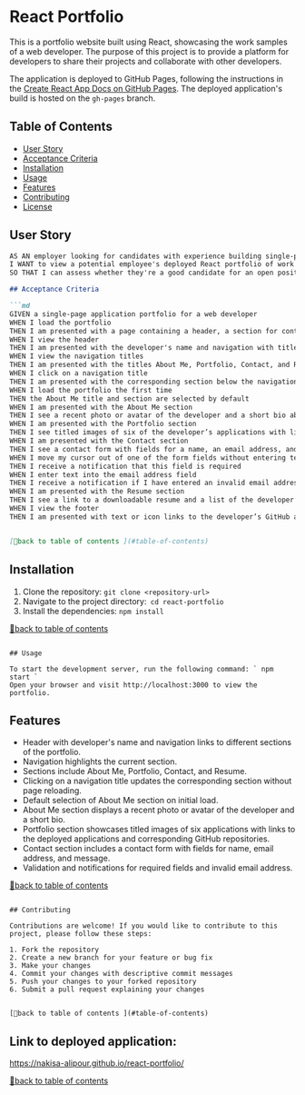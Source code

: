 # React Portfolio

This is a portfolio website built using React, showcasing the work samples of a web developer. The purpose of this project is to provide a platform for developers to share their projects and collaborate with other developers.

The application is deployed to GitHub Pages, following the instructions in the [Create React App Docs on GitHub Pages](https://create-react-app.dev/docs/deployment/#github-pages). The deployed application's build is hosted on the `gh-pages` branch.

## Table of Contents
- [User Story](#user-story)
- [Acceptance Criteria](#acceptance-criteria)
- [Installation](#installation)
- [Usage](#usage)
- [Features](#features)
- [Contributing](#contributing)
- [License](#license)

## User Story

```md
AS AN employer looking for candidates with experience building single-page applications
I WANT to view a potential employee's deployed React portfolio of work samples
SO THAT I can assess whether they're a good candidate for an open position

## Acceptance Criteria

```md
GIVEN a single-page application portfolio for a web developer
WHEN I load the portfolio
THEN I am presented with a page containing a header, a section for content, and a footer
WHEN I view the header
THEN I am presented with the developer's name and navigation with titles corresponding to different sections of the portfolio
WHEN I view the navigation titles
THEN I am presented with the titles About Me, Portfolio, Contact, and Resume, and the title corresponding to the current section is highlighted
WHEN I click on a navigation title
THEN I am presented with the corresponding section below the navigation without the page reloading and that title is highlighted
WHEN I load the portfolio the first time
THEN the About Me title and section are selected by default
WHEN I am presented with the About Me section
THEN I see a recent photo or avatar of the developer and a short bio about them
WHEN I am presented with the Portfolio section
THEN I see titled images of six of the developer’s applications with links to both the deployed applications and the corresponding GitHub repositories
WHEN I am presented with the Contact section
THEN I see a contact form with fields for a name, an email address, and a message
WHEN I move my cursor out of one of the form fields without entering text
THEN I receive a notification that this field is required
WHEN I enter text into the email address field
THEN I receive a notification if I have entered an invalid email address
WHEN I am presented with the Resume section
THEN I see a link to a downloadable resume and a list of the developer’s proficiencies
WHEN I view the footer
THEN I am presented with text or icon links to the developer’s GitHub and LinkedIn profiles, and their profile on a third platform (Stack Overflow, Twitter)


[🔼back to table of contents ](#table-of-contents)

```

## Installation

1. Clone the repository: `git clone <repository-url>`
2. Navigate to the project directory:` cd react-portfolio`
3. Install the dependencies: ` npm install `


[🔼back to table of contents ](#table-of-contents)

```

## Usage

To start the development server, run the following command: ` npm start `
Open your browser and visit http://localhost:3000 to view the portfolio.

```

## Features

- Header with developer's name and navigation links to different sections of the portfolio.
- Navigation highlights the current section.
- Sections include About Me, Portfolio, Contact, and Resume.
- Clicking on a navigation title updates the corresponding section without page reloading.
- Default selection of About Me section on initial load.
- About Me section displays a recent photo or avatar of the developer and a short bio.
- Portfolio section showcases titled images of six applications with links to the deployed applications and corresponding GitHub repositories.
- Contact section includes a contact form with fields for name, email address, and message.
- Validation and notifications for required fields and invalid email address.


[🔼back to table of contents ](#table-of-contents)

```

## Contributing

Contributions are welcome! If you would like to contribute to this project, please follow these steps:

1. Fork the repository
2. Create a new branch for your feature or bug fix
3. Make your changes
4. Commit your changes with descriptive commit messages
5. Push your changes to your forked repository
6. Submit a pull request explaining your changes


[🔼back to table of contents ](#table-of-contents)

```

## Link to deployed application:
https://nakisa-alipour.github.io/react-portfolio/ 

[🔼back to table of contents ](#table-of-contents)

```
